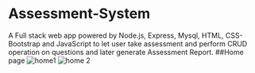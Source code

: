 # Assessment-System
A Full stack web app powered by Node.js, Express, Mysql, HTML, CSS-Bootstrap and JavaScript to let user take assessment and perform CRUD operation on questions and later generate Assessment Report.
##Home page
![home1](https://user-images.githubusercontent.com/60563307/191303592-a386c2c2-309e-4e97-8e1f-9d33d1188171.png)
![home 2](https://user-images.githubusercontent.com/60563307/191303658-dcd45cf1-81ac-4034-82b6-41b35cd4f4cc.png)
